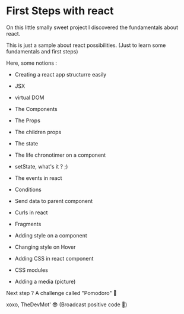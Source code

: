 # First Steps with react

On this little smally sweet project I discovered the fundamentals about react.

This is just a sample about react possibilities. (Just to learn some fundamentals and first steps)

Here, some notions :

- Creating a react app structurre easily

- JSX
- virtual DOM
- The Components
- The Props
- The children props
- The state
- The life chronotimer on a component
- setState, what's it ? ;)
- The events in react
- Conditions
- Send data to parent component
- Curls in react
- Fragments
- Adding style on a component
- Changing style on Hover
- Adding CSS in react component
- CSS modules
- Adding a media (picture)

Next step ? A challenge called "Pomodoro" 🚀

xoxo, TheDevMot' 😎 (Broadcast positive code 🙂)
